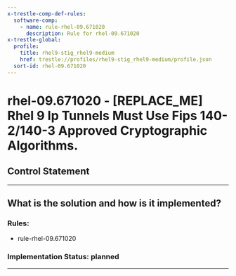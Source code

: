 ```yaml
---
x-trestle-comp-def-rules:
  software-comp:
    - name: rule-rhel-09.671020
      description: Rule for rhel-09.671020
x-trestle-global:
  profile:
    title: rhel9-stig_rhel9-medium
    href: trestle://profiles/rhel9-stig_rhel9-medium/profile.json
  sort-id: rhel-09.671020
---
```


# rhel-09.671020 - \[REPLACE_ME\] Rhel 9 Ip Tunnels Must Use Fips 140-2/140-3 Approved Cryptographic Algorithms.

## Control Statement

______________________________________________________________________

## What is the solution and how is it implemented?

<!-- For implementation status enter one of: implemented, partial, planned, alternative, not-applicable -->

<!-- Note that the list of rules under ### Rules: is read-only and changes will not be captured after assembly to JSON -->

<!-- Add control implementation description here for control: rhel-09.671020 -->

### Rules:

  - rule-rhel-09.671020

### Implementation Status: planned

______________________________________________________________________
